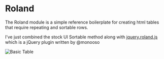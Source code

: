 # Roland

The Roland module is a simple reference boilerplate for creating html tables that require repeating and sortable rows.

I've just combined the stock UI Sortable method along with [jquery.roland.js](https://github.com/experience/jquery.roland.js) which is a jQuery plugin written by @monooso

![Basic Table](http://iain.co.nz/dev/roland.png)